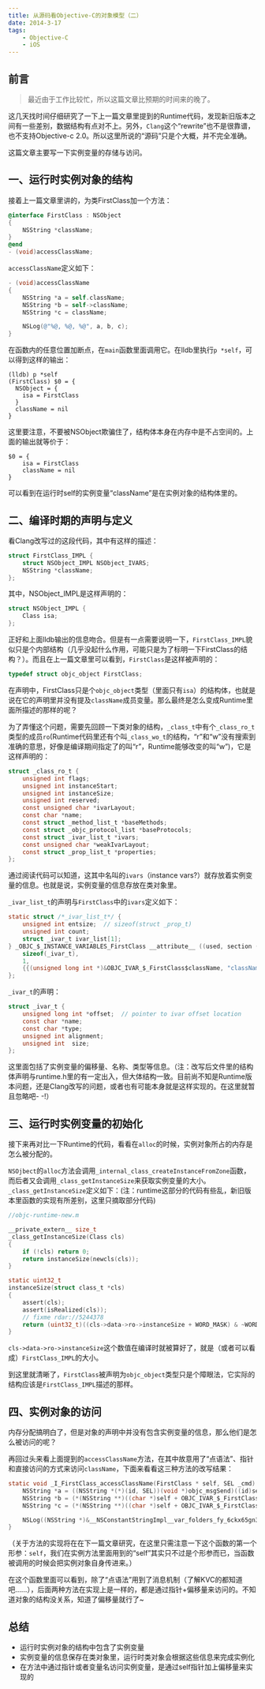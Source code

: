 ```yaml
---
title: 从源码看Objective-C的对象模型（二）
date: 2014-3-17
tags:
    - Objective-C
    - iOS
---
```


## 前言

> 最近由于工作比较忙，所以这篇文章比预期的时间来的晚了。  

这几天找时间仔细研究了一下上一篇文章里提到的Runtime代码，发现新旧版本之间有一些差别，数据结构有点对不上。另外，`Clang`这个“rewrite”也不是很靠谱，也不支持Objective-c 2.0。所以这里所说的“源码”只是个大概，并不完全准确。

这篇文章主要写一下实例变量的存储与访问。

## 一、运行时实例对象的结构

接着上一篇文章里讲的，为类FirstClass加一个方法：

```objective-c
@interface FirstClass : NSObject
{
    NSString *className;
}
@end
- (void)accessClassName;
```

`accessClassName`定义如下：

```objective-c
- (void)accessClassName
{
    NSString *a = self.className;
    NSString *b = self->className;
    NSString *c = className;

    NSLog(@"%@, %@, %@", a, b, c);
}
```

在函数内的任意位置加断点，在`main`函数里面调用它。在lldb里执行`p *self`，可以得到这样的输出：

```
(lldb) p *self
(FirstClass) $0 = {
  NSObject = {
    isa = FirstClass
  }
  className = nil
}
```

这里要注意，不要被NSObject欺骗住了，结构体本身在内存中是不占空间的。上面的输出就等价于：

```
$0 = {
    isa = FirstClass
    className = nil
}
```

可以看到在运行时self的实例变量“className”是在实例对象的结构体里的。

## 二、编译时期的声明与定义

看Clang改写过的这段代码，其中有这样的描述：

```c
struct FirstClass_IMPL {
    struct NSObject_IMPL NSObject_IVARS;
    NSString *className;
};
```

其中，NSObject_IMPL是这样声明的：

```c
struct NSObject_IMPL {
    Class isa;
};
```

正好和上面lldb输出的信息吻合。但是有一点需要说明一下，`FirstClass_IMPL`貌似只是个内部结构（几乎没起什么作用，可能只是为了标明一下FirstClass的结构？）。而且在上一篇文章里可以看到，`FirstClass`是这样被声明的：

```c
typedef struct objc_object FirstClass;
```

在声明中，FirstClass只是个`objc_object`类型（里面只有`isa`）的结构体，也就是说在它的声明里并没有提及`className`成员变量。那么最终是怎么变成Runtime里面所描述的那样的呢？

为了弄懂这个问题，需要先回顾一下类对象的结构，`_class_t`中有个`_class_ro_t`类型的成员`ro`(Runtime代码里还有个叫`_class_wo_t`的结构，“r”和“w”没有搜索到准确的意思，好像是编译期间指定了的叫“r”，Runtime能够改变的叫“w”)，它是这样声明的：

```c
struct _class_ro_t {
    unsigned int flags;
    unsigned int instanceStart;
    unsigned int instanceSize;
    unsigned int reserved;
    const unsigned char *ivarLayout;
    const char *name;
    const struct _method_list_t *baseMethods;
    const struct _objc_protocol_list *baseProtocols;
    const struct _ivar_list_t *ivars;
    const unsigned char *weakIvarLayout;
    const struct _prop_list_t *properties;
};
```

通过阅读代码可以知道，这其中名叫的`ivars`（instance vars?）就存放着实例变量的信息。也就是说，实例变量的信息存放在类对象里。

`_ivar_list_t`的声明与`FirstClass`中的`ivars`定义如下：

```c
static struct /*_ivar_list_t*/ {
    unsigned int entsize;  // sizeof(struct _prop_t)
    unsigned int count;
    struct _ivar_t ivar_list[1];
} _OBJC_$_INSTANCE_VARIABLES_FirstClass __attribute__ ((used, section ("__DATA,__objc_const"))) = {
    sizeof(_ivar_t),
    1,
    {{(unsigned long int *)&OBJC_IVAR_$_FirstClass$className, "className", "@\"NSString\"", 3, 8}}
};
```

`_ivar_t`的声明：

```c
struct _ivar_t {
    unsigned long int *offset;  // pointer to ivar offset location
    const char *name;
    const char *type;
    unsigned int alignment;
    unsigned int  size;
};
```

这里面包括了实例变量的偏移量、名称、类型等信息。（注：改写后文件里的结构体声明与runtime.h里的有一定出入，但大体结构一致。目前尚不知是Runtime版本问题，还是Clang改写的问题，或者也有可能本身就是这样实现的。在这里就暂且忽略吧- -!）

## 三、运行时实例变量的初始化

接下来再对比一下Runtime的代码，看看在`alloc`的时候，实例对象所占的内存是怎么被分配的。

`NSOjbect`的`alloc`方法会调用`_internal_class_createInstanceFromZone`函数，而后者又会调用`_class_getInstanceSize`来获取实例变量的大小。`_class_getInstanceSize`定义如下：(注：runtime这部分的代码有些乱，新旧版本里函数的实现有所差别，这里只摘取部分代码)

```c
//objc-runtime-new.m

__private_extern__ size_t
_class_getInstanceSize(Class cls)
{
    if (!cls) return 0;
    return instanceSize(newcls(cls));
}

static uint32_t
instanceSize(struct class_t *cls)
{
    assert(cls);
    assert(isRealized(cls));
    // fixme rdar://5244378
    return (uint32_t)((cls->data->ro->instanceSize + WORD_MASK) & ~WORD_MASK);
}
```

`cls->data->ro->instanceSize`这个数值在编译时就被算好了，就是（或者可以看成）`FirstClass_IMPL`的大小。

到这里就清晰了，`FirstClass`被声明为`objc_object`类型只是个障眼法，它实际的结构应该是`FirstClass_IMPL`描述的那样。

## 四、实例对象的访问

内存分配搞明白了，但是对象的声明中并没有包含实例变量的信息，那么他们是怎么被访问的呢？

再回过头来看上面提到的`accessClassName`方法，在其中故意用了“点语法”、指针和直接访问的方式来访问`className`，下面来看看这三种方法的改写结果：

```c
static void _I_FirstClass_accessClassName(FirstClass * self, SEL _cmd) {
    NSString *a = ((NSString *(*)(id, SEL))(void *)objc_msgSend)((id)self, sel_registerName("className"));
    NSString *b = (*(NSString **)((char *)self + OBJC_IVAR_$_FirstClass$className));
    NSString *c = (*(NSString **)((char *)self + OBJC_IVAR_$_FirstClass$className));

    NSLog((NSString *)&__NSConstantStringImpl__var_folders_fy_6ckx65gn39198bs5ydlgfk800000gn_T_FirstClass_c4b878_mi_0, a, b, c);
}
```

（关于方法的实现将在在下一篇文章研究，在这里只需注意一下这个函数的第一个形参：`self`，我们在实例方法里面用到的“self”其实只不过是个形参而已，当函数被调用的时候会把实例对象自身传进来。）

在这个函数里面可以看到，除了“点语法”用到了消息机制（了解KVC的都知道吧……），后面两种方法在实现上是一样的，都是通过指针+偏移量来访问的。不知道对象的结构没关系，知道了偏移量就行了~

## 总结

- 运行时实例对象的结构中包含了实例变量
- 实例变量的信息保存在类对象里，运行时类对象会根据这些信息来完成实例化
- 在方法中通过指针或者变量名访问实例变量，是通过self指针加上偏移量来实现的
